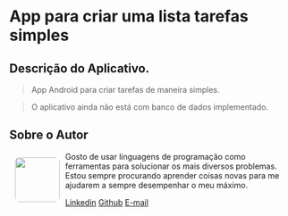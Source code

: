 # App para criar uma lista tarefas simples



## Descrição do Aplicativo.
> App Android para criar tarefas de maneira simples.

> O aplicativo ainda não está com banco de dados implementado.

## Sobre o Autor
<img align="left" width="80" height="80" margin-right="150px" style="border-radius: 10%; margin: 10px" src="https://avatars.githubusercontent.com/u/35543003?v=4">

Gosto de usar linguagens de programação como ferramentas para solucionar os mais diversos problemas. Estou sempre procurando aprender coisas novas para me ajudarem a sempre desempenhar o meu máximo.

[Linkedin](https://www.linkedin.com/in/matheus-sanches-55336b60/) [Github](https://github.com/Monoclinico) [E-mail](mailto:matheussanchesleme@outlook.com)